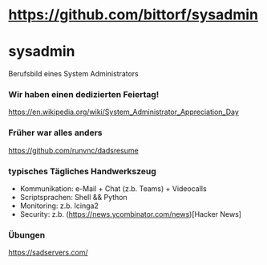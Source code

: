 # https://github.com/bittorf/sysadmin
# sysadmin
Berufsbild eines System Administrators

### Wir haben einen dedizierten Feiertag!
https://en.wikipedia.org/wiki/System_Administrator_Appreciation_Day

### Früher war alles anders
https://github.com/runvnc/dadsresume

### typisches Tägliches Handwerkszeug
* Kommunikation: e-Mail + Chat (z.b. Teams) + Videocalls
* Scriptsprachen: Shell && Python
* Monitoring: z.b. Icinga2
* Security: z.b. (https://news.ycombinator.com/news)[Hacker News]

### Übungen
https://sadservers.com/
